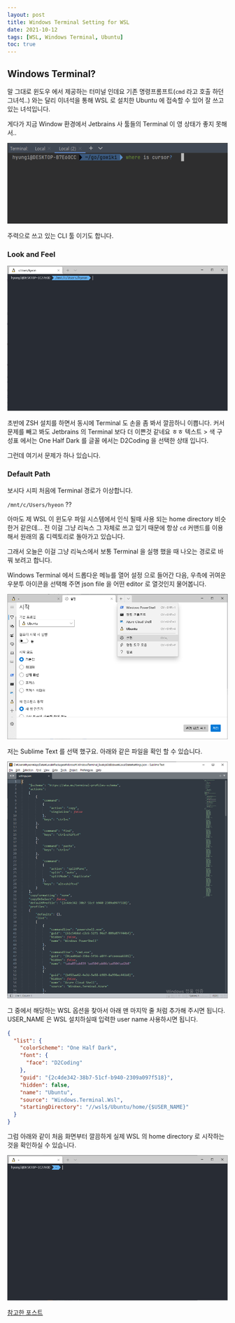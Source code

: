 ```yaml
---
layout: post 
title: Windows Terminal Setting for WSL 
date: 2021-10-12 
tags: [WSL, Windows Terminal, Ubuntu]
toc: true
---
```


## Windows Terminal?

말 그대로 윈도우 에서 제공하는 터미널 인데요 기존 명령프롬프트(`cmd` 라고 호출 하던 그녀석..) 와는 달리 이녀석을 통해 WSL 로 설치한 Ubuntu 에 접속할 수 있어 잘 쓰고 있는 녀석입니다.

게다가 지금 Window 환경에서 Jetbrains 사 툴들의 Terminal 이 영 상태가 좋지 못해서..

![cursor position error](https://raw.githubusercontent.com/hyungi/hyungi.github.io/main/assets/images/wsl-zsh-jetbrain-terminal-cursor-error.png)

주력으로 쓰고 있는 CLI 툴 이기도 합니다.

### Look and Feel

![wsl look and feel](https://raw.githubusercontent.com/hyungi/hyungi.github.io/main/assets/images/wsl-look-and-feel.png)

초반에 ZSH 설치를 하면서 동시에 Terminal 도 손을 좀 봐서 깔끔하니 이쁩니다. 커서 문제를 빼고 봐도 Jetbrains 의 Terminal 보다 더 이쁜것 같네요 ㅎㅎ 텍스트 > 색 구성표 에서는 One
Half Dark 를 글꼴 에서는 D2Coding 을 선택한 상태 입니다.

그런데 여기서 문제가 하나 있습니다.

### Default Path

보시다 시피 처음에 Terminal 경로가 이상합니다.

`/mnt/c/Users/hyeon` ??

아마도 제 WSL 이 윈도우 파일 시스템에서 인식 될때 사용 되는 home directory 비슷한거 같은데... 전 이걸 그냥 리눅스 그 자체로 쓰고 있기 때문에 항상 `cd` 커맨드를 이용해서 원래의 홈
디렉토리로 돌아가고 있습니다.

그래서 오늘은 이걸 그냥 리눅스에서 보통 Terminal 을 실행 했을 때 나오는 경로로 바꿔 보려고 합니다.

Windows Terminal 에서 드롭다운 메뉴를 열어 설정 으로 들어간 다음, 우측에 귀여운 우분투 아이콘을 선택해 주면 json file 을 어떤 editor 로 열것인지 물어봅니다.

![how to get setting](https://raw.githubusercontent.com/hyungi/hyungi.github.io/main/assets/images/drop-down-menu-windows-terminal.png)

저는 Sublime Text 를 선택 했구요. 아래와 같은 파일을 확인 할 수 있습니다.

![setting file](https://raw.githubusercontent.com/hyungi/hyungi.github.io/main/assets/images/wsl-config-json.png)

그 중에서 해당하는 WSL 옵션을 찾아서 아래 맨 마지막 줄 처럼 추가해 주시면 됩니다.
USER_NAME 은 WSL 설치하실때 입력한 user name 사용하시면 됩니다.

```json
{
  "list": {
    "colorScheme": "One Half Dark",
    "font": {
      "face": "D2Coding"
    },
    "guid": "{2c4de342-38b7-51cf-b940-2309a097f518}",
    "hidden": false,
    "name": "Ubuntu",
    "source": "Windows.Terminal.Wsl",
    "startingDirectory": "//wsl$/Ubuntu/home/{$USER_NAME}"
  }
}
```

그럼 아래와 같이 처음 화면부터 깔끔하게 실제 WSL 의 home directory 로 시작하는 것을 확인하실 수 있습니다.

![Changed Home directory](https://raw.githubusercontent.com/hyungi/hyungi.github.io/main/assets/images/wsl-changed-home-dir.png)

[참고한 포스트](https://jakupsil.tistory.com/45)